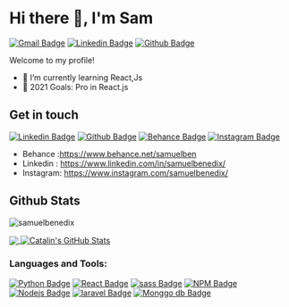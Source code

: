 # Hi there 👋, I'm Sam

[![Gmail Badge](https://img.shields.io/badge/Gmail-D14836?style=for-the-badge&logo=gmail&logoColor=white)](mailto:samben.id0@gmail.com)
[![Linkedin Badge](https://img.shields.io/badge/LinkedIn-0077B5?style=for-the-badge&logo=linkedin&logoColor=white)](https://www.linkedin.com/in/samuelbenedix/)
[![Github Badge](https://img.shields.io/badge/GitHub-100000?style=for-the-badge&logo=github&logoColor=white)](https://www.github.com/samuelbenedix/)

Welcome to my profile!

- 🌱 I’m currently learning React,Js
- 🥅 2021 Goals: Pro in React.js

## Get in touch

[![Linkedin Badge](https://img.shields.io/badge/LinkedIn-0077B5?style=for-the-badge&logo=linkedin&logoColor=white)](https://www.linkedin.com/in/samuelbenedix/)
[![Github Badge](https://img.shields.io/badge/GitHub-100000?style=for-the-badge&logo=github&logoColor=white)](https://www.github.com/samuelbenedix/)
[![Behance Badge](https://img.shields.io/badge/Behance-1769FF?style=for-the-badge&logo=behance&logoColor=white)](https://www.behance.net/samuelben)
[![Instagram Badge](https://img.shields.io/badge/Instagram-E4405F?style=for-the-badge&logo=instagram&logoColor=white)](https://www.instagram.com/samuelbenedix/)

- Behance :https://www.behance.net/samuelben
- Linkedin : https://www.linkedin.com/in/samuelbenedix/
- Instagram: https://www.instagram.com/samuelbenedix/

## Github Stats

<p> 
<img src=https://komarev.com/ghpvc/?username=samuelbenedix alt=samuelbenedix /> 
<img src="https://visitor-badge.laobi.icu/badge?page_id=samuelbenedix" alt=""/>
</p>

<a href="https://github.com/samuelbenedix/samuelbenedix">
  <img align="center" src="https://github-readme-stats.vercel.app/api/top-langs/?username=samuelbenedix&hide=html,css&title_color=ffffff&text_color=c9cacc&icon_color=ffa83fF&bg_color=1d1f21&hide_border=true" />
  <img align="center" src="https://github-readme-stats.vercel.app/api?username=samuelbenedix&show_icons=true&line_height=27&count_private=true&title_color=ffffff&text_color=c9cacc&icon_color=ffa83f&bg_color=1d1f21&hide_border=true" alt="Catalin's GitHub Stats" />
</a>

### Languages and Tools:

[![Python Badge](https://img.shields.io/badge/Python-3776AB?style=for-the-badge&logo=python&logoColor=white)](https://github.com/samuelbenedix/samuelbenedix)
[![React Badge](https://img.shields.io/badge/React-20232A?style=for-the-badge&logo=react&logoColor=61DAFB)](https://github.com/samuelbenedix/samuelbenedix)
[![sass Badge](https://img.shields.io/badge/Sass-CC6699?style=for-the-badge&logo=sass&logoColor=white)](https://github.com/samuelbenedix/samuelbenedix)
[![NPM Badge](https://img.shields.io/badge/npm-CB3837?style=for-the-badge&logo=npm&logoColor=white)](https://github.com/samuelbenedix/samuelbenedix)
[![Nodejs Badge](https://img.shields.io/badge/Node.js-43853D?style=for-the-badge&logo=node.js&logoColor=white/)](https://github.com/samuelbenedix/samuelbenedix)
[![laravel Badge](https://img.shields.io/badge/Laravel-FF2D20?style=for-the-badge&logo=laravel&logoColor=white)](https://github.com/samuelbenedix/samuelbenedix)
[![Monggo db Badge](https://img.shields.io/badge/MongoDB-4EA94B?style=for-the-badge&logo=mongodb&logoColor=white)](https://github.com/samuelbenedix/samuelbenedix)

<!-- - 🔭 I’m currently working on ... -->

<!-- - 👯 I’m looking to collaborate on ...
- 🤔 I’m looking for help with ...
- 💬 Ask me about ...
- 📫 How to reach me: ...
- 😄 Pronouns: ...
- ⚡ Fun fact: ... -->
